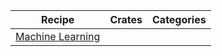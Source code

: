 | Recipe | Crates | Categories |
|---|---|---|
| [Machine Learning][ex-ml] |  |  |

[ex-ml]: machine_learning/index.md
